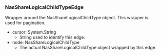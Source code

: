 ### NasShareLogicalChildTypeEdge
Wrapper around the NasShareLogicalChildType object. This wrapper is used for pagination.

- cursor: System.String
  - String used to identify this edge.
- node: NasShareLogicalChildType
  - The actual NasShareLogicalChildType object wrapped by this edge.

